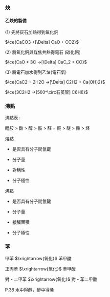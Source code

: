 ### 炔

#### 乙炔的製備

(1) 先將灰石加熱得到氧化鈣

$\ce{CaCO3->[\Delta] CaO + CO2}$

(2) 將氧化鈣與煤焦共熱得電石 (碳化鈣)

$\ce{CaO + 3C ->[\Delta] CaC_2 + CO}$

(3) 將電石加水得到乙炔(電石氣)

$\ce{CaC2 + 2H2O ->[\Delta] C2H2 + Ca(OH)2}$

$\ce{3C2H2 ->[500^\circ石英管] C6H6}$

### 沸點

沸點表 : 

醯胺 > 酸 > 醇 > 胺 > 醛 = 酮 > 醚 > 酯 > 烃 

熔點

- 是否具有分子間氫鍵

- 分子量

- 對稱性

- 分子極性

沸點

- 是否具有分子間氫鍵

- 分子量

- 接觸面積

- 分子極性

### 苯

甲苯 $\xrightarrow{氧化}$ 苯甲酸

正丙苯 $\xrightarrow{氧化}$ 苯甲酸

對 - 二甲苯 $\xrightarrow{氧化}$ 對 - 苯二甲酸

P.38 水中得醇，醇中得烯

